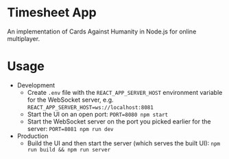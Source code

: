 Timesheet App
====
An implementation of Cards Against Humanity in Node.js for online multiplayer.

Usage
====
* Development
  * Create `.env` file with the `REACT_APP_SERVER_HOST` environment variable for the WebSocket server, e.g. `REACT_APP_SERVER_HOST=ws://localhost:8081`
  * Start the UI on an open port: `PORT=8080 npm start`
  * Start the WebSocket server on the port you picked earlier for the server: `PORT=8081 npm run dev`
* Production
  * Build the UI and then start the server (which serves the built UI): `npm run build && npm run server`
